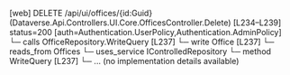 [web] DELETE /api/ui/offices/{id:Guid}  (Dataverse.Api.Controllers.UI.Core.OfficesController.Delete)  [L234–L239] status=200 [auth=Authentication.UserPolicy,Authentication.AdminPolicy]
  └─ calls OfficeRepository.WriteQuery [L237]
  └─ write Office [L237]
    └─ reads_from Offices
  └─ uses_service IControlledRepository<Office>
    └─ method WriteQuery [L237]
      └─ ... (no implementation details available)

